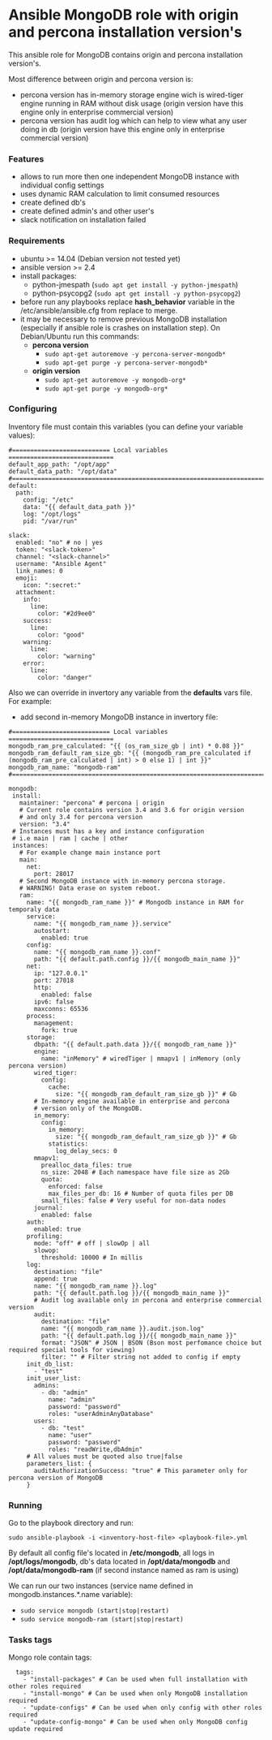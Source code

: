 # Ansible MongoDB role with origin and percona installation version's
This ansible role for MongoDB contains origin and percona installation version's.

Most difference between origin and percona version is:
 - percona version has in-memory storage engine wich is wired-tiger engine running in RAM without disk usage (origin version have this engine only in enterprise commercial version)
 - percona version has audit log which can help to view what any user doing in db (origin version have this engine only in enterprise commercial version)
 
### Features
 - allows to run more then one independent MongoDB instance with individual config settings
 - uses dynamic RAM calculation to limit consumed resources
 - create defined db's
 - create defined admin's and other user's
 - slack notification on installation failed

### Requirements
 - ubuntu >= 14.04 (Debian version not tested yet)
 - ansible version >= 2.4
 - install packages:
     - python-jmespath (```sudo apt get install -y python-jmespath```)
     - python-psycopg2 (```sudo apt get install -y python-psycopg2```)
 - before run any playbooks replace **hash_behavior** variable in the /etc/ansible/ansible.cfg from
  replace to merge.
 - it may be necessary to remove previous MongoDB installation (especially if ansible role is crashes on installation step).
On Debian/Ubuntu run this commands:
   - **percona version**
     - ```sudo apt-get autoremove -y percona-server-mongodb*```
     - ```sudo apt-get purge -y percona-server-mongodb*```
   - **origin version**
     - ```sudo apt-get autoremove -y mongodb-org*```
     - ```sudo apt-get purge -y mongodb-org*```
     
### Configuring
Inventory file must contain this variables (you can define your variable values):
```
#=========================== Local variables =============================
default_app_path: "/opt/app"
default_data_path: "/opt/data"
#=========================================================================
default:
  path:
    config: "/etc"
    data: "{{ default_data_path }}"
    log: "/opt/logs"
    pid: "/var/run"
    
slack:
  enabled: "no" # no | yes
  token: "<slack-token>"
  channel: "<slack-channel>"
  username: "Ansible Agent"
  link_names: 0
  emoji:
    icon: ":secret:"
  attachment:
    info:
      line:
        color: "#2d9ee0"
    success: 
      line:
        color: "good"
    warning:
      line:
        color: "warning"
    error:
      line:
        color: "danger"
```
Also we can override in invertory any variable from the **defaults** vars file.
For example:
 - add second in-memory MongoDB instance in invertory file:
 ```
#=========================== Local variables =============================
mongodb_ram_pre_calculated: "{{ (os_ram_size_gb | int) * 0.08 }}"
mongodb_ram_default_ram_size_gb: "{{ (mongodb_ram_pre_calculated if (mongodb_ram_pre_calculated | int) > 0 else 1) | int }}"
mongodb_ram_name: "mongodb-ram"
#=========================================================================

mongodb:
  install:
    maintainer: "percona" # percona | origin
    # Current role contains version 3.4 and 3.6 for origin version
    # and only 3.4 for percona version
    version: "3.4"
  # Instances must has a key and instance configuration
  # i.e main | ram | cache | other
  instances:
    # For example change main instance port
    main:
      net:
        port: 28017
    # Second MongoDB instance with in-memory percona storage.
    # WARNING! Data erase on system reboot.
    ram:
      name: "{{ mongodb_ram_name }}" # Mongodb instance in RAM for temporaly data
      service:
        name: "{{ mongodb_ram_name }}.service"
        autostart:
          enabled: true
      config:
        name: "{{ mongodb_ram_name }}.conf"
        path: "{{ default.path.config }}/{{ mongodb_main_name }}"
      net:
        ip: "127.0.0.1"
        port: 27018
        http:
          enabled: false     
        ipv6: false             
        maxconns: 65536   
      process:
        management:
          fork: true             
      storage:
        dbpath: "{{ default.path.data }}/{{ mongodb_ram_name }}"
        engine: 
          name: "inMemory" # wiredTiger | mmapv1 | inMemory (only percona version)
        wired_tiger:
          config:
            cache:
              size: "{{ mongodb_ram_default_ram_size_gb }}" # Gb
        # In-memory engine available in enterprise and percona
        # version only of the MongoDB.
        in_memory:
          config:
            in_memory:
              size: "{{ mongodb_ram_default_ram_size_gb }}" # Gb
            statistics:
              log_delay_secs: 0
        mmapv1:
          prealloc_data_files: true
          ns_size: 2048 # Each namespace have file size as 2Gb
          quota:
            enforced: false
            max_files_per_db: 16 # Number of quota files per DB
          small_files: false # Very useful for non-data nodes
        journal:
          enabled: false 
      auth:
        enabled: true 
      profiling:
        mode: "off" # off | slowOp | all
        slowop:
          threshold: 10000 # In millis
      log:
        destination: "file"
        append: true
        name: "{{ mongodb_ram_name }}.log"
        path: "{{ default.path.log }}/{{ mongodb_main_name }}"
        # Audit log available only in percona and enterprise commercial version
        audit:
          destination: "file"
          name: "{{ mongodb_ram_name }}.audit.json.log"
          path: "{{ default.path.log }}/{{ mongodb_main_name }}"
          format: "JSON" # JSON | BSON (Bson most perfomance choice but required special tools for viewing)
          filter: "" # Filter string not added to config if empty
      init_db_list:
        - "test"
      init_user_list:
        admins:
          - db: "admin"
            name: "admin"
            password: "password"
            roles: "userAdminAnyDatabase"
        users:
          - db: "test"
            name: "user"
            password: "password"
            roles: "readWrite,dbAdmin"
      # All values must be quoted also true|false
      parameters_list: {
        auditAuthorizationSuccess: "true" # This parameter only for percona version of MongoDB
      }
 ```
     
### Running
Go to the playbook directory and run:
```
sudo ansible-playbook -i <inventory-host-file> <playbook-file>.yml
```
By default all config file's located in **/etc/mongodb**, all logs in **/opt/logs/mongodb**, db's data located in **/opt/data/mongodb** and **/opt/data/mongodb-ram** (if second instance named as ram is using)

We can run our two instances (service name defined in mongodb.instances.*.name variable):
  - ```sudo service mongodb (start|stop|restart)```
  - ```sudo service mongodb-ram (start|stop|restart)```

### Tasks tags
Mongo role contain tags:
```
  tags:
    - "install-packages" # Can be used when full installation with other roles required
    - "install-mongo" # Can be used when only MongoDB installation required
    - "update-configs" # Can be used when only config with other roles required
    - "update-config-mongo" # Can be used when only MongoDB config update required
```
